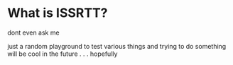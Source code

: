 <h1>What is ISSRTT? </h1>
<p>dont even ask me</p>
<p>just a random playground to test various things and trying to do something will be cool in the future . . . hopefully</p>